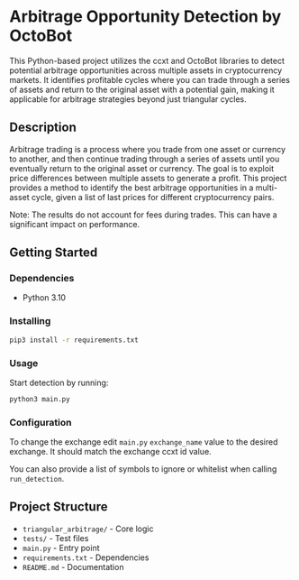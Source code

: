 # Arbitrage Opportunity Detection by OctoBot

This Python-based project utilizes the ccxt and OctoBot libraries to detect potential arbitrage opportunities across multiple assets in cryptocurrency markets. It identifies profitable cycles where you can trade through a series of assets and return to the original asset with a potential gain, making it applicable for arbitrage strategies beyond just triangular cycles.

## Description

Arbitrage trading is a process where you trade from one asset or currency to another, and then continue trading through a series of assets until you eventually return to the original asset or currency. The goal is to exploit price differences between multiple assets to generate a profit. This project provides a method to identify the best arbitrage opportunities in a multi-asset cycle, given a list of last prices for different cryptocurrency pairs.

Note: The results do not account for fees during trades. This can have a significant impact on performance.

## Getting Started

### Dependencies
* Python 3.10

### Installing
```bash
pip3 install -r requirements.txt
```

### Usage
Start detection by running:
```bash
python3 main.py
```

### Configuration
To change the exchange edit `main.py` `exchange_name` value to the desired exchange. It should match the exchange ccxt id value.

You can also provide a list of symbols to ignore or whitelist when calling `run_detection`.

## Project Structure
- `triangular_arbitrage/` - Core logic
- `tests/` - Test files
- `main.py` - Entry point
- `requirements.txt` - Dependencies
- `README.md` - Documentation
